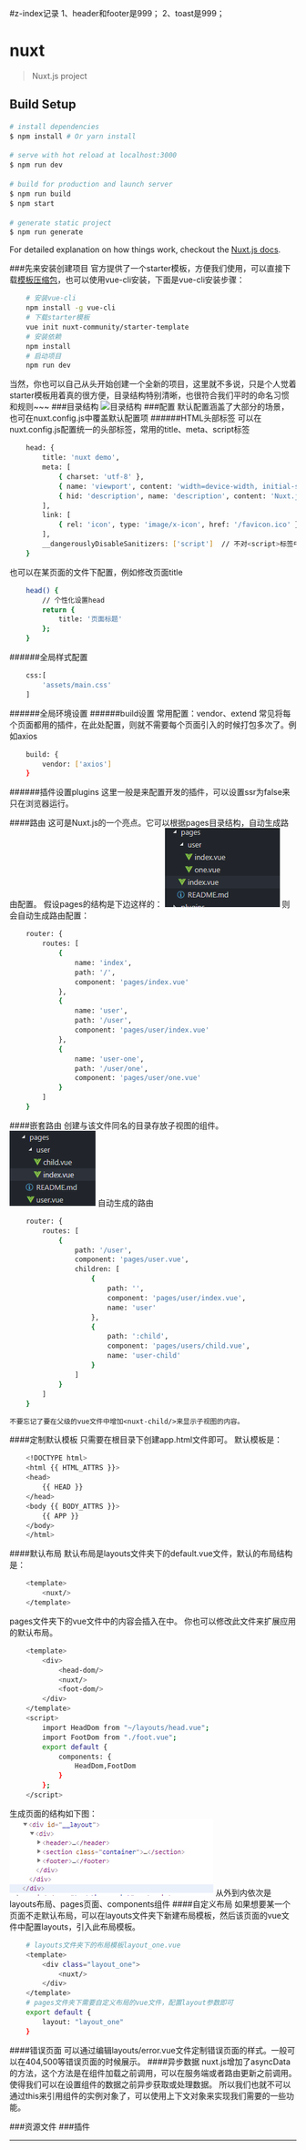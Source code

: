 #z-index记录
1、header和footer是999；
2、toast是999；



# nuxt

> Nuxt.js project

## Build Setup

``` bash
# install dependencies
$ npm install # Or yarn install

# serve with hot reload at localhost:3000
$ npm run dev

# build for production and launch server
$ npm run build
$ npm start

# generate static project
$ npm run generate
```

For detailed explanation on how things work, checkout the [Nuxt.js docs](https://github.com/nuxt/nuxt.js).




###先来安装创建项目
官方提供了一个starter模板，方便我们使用，可以直接下载[模板压缩包](https://github.com/nuxt-community/starter-template/archive/master.zip)，也可以使用vue-cli安装，下面是vue-cli安装步骤：
```bash
    # 安装vue-cli
    npm install -g vue-cli 
    # 下载starter模板
    vue init nuxt-community/starter-template
    # 安装依赖
    npm install
    # 启动项目
    npm run dev
``` 
当然，你也可以自己从头开始创建一个全新的项目，这里就不多说，只是个人觉着starter模板用着真的很方便，目录结构特别清晰，也很符合我们平时的命名习惯和规则~~~
###目录结构
![目录结构](D://private/nuxt/_doc_img/catalog.png)
###配置
默认配置涵盖了大部分的场景，也可在nuxt.config.js中覆盖默认配置项
######HTML头部标签
可以在nuxt.config.js配置统一的头部标签，常用的title、meta、script标签
```bash
    head: {
        title: 'nuxt demo',
        meta: [
            { charset: 'utf-8' },
            { name: 'viewport', content: 'width=device-width, initial-scale=1' },
            { hid: 'description', name: 'description', content: 'Nuxt.js project' }
        ],
        link: [
            { rel: 'icon', type: 'image/x-icon', href: '/favicon.ico' }
        ],
        __dangerouslyDisableSanitizers: ['script']  // 不对<script>标签中内容做转义处理
    }
```
也可以在某页面的文件下配置，例如修改页面title
```bash
    head() {
        // 个性化设置head
        return {
            title: '页面标题'
        };
    }
```
######全局样式配置
```bash
    css:[
		'assets/main.css'
	]
```
######全局环境设置
######build设置
常用配置：vendor、extend
常见将每个页面都用的插件，在此处配置，则就不需要每个页面引入的时候打包多次了。例如axios
```bash
    build: {
        vendor: ['axios']
    }
```
######插件设置plugins
这里一般是来配置开发的插件，可以设置ssr为false来只在浏览器运行。

####路由
这可是Nuxt.js的一个亮点。它可以根据pages目录结构，自动生成路由配置。
假设pages的结构是下边这样的：
![pages截图](/_doc_img/pages.png)
则会自动生成路由配置：
```bash
    router: {
        routes: [
            {
                name: 'index',
                path: '/',
                component: 'pages/index.vue'
            },
            {
                name: 'user',
                path: '/user',
                component: 'pages/user/index.vue'
            },
            {
                name: 'user-one',
                path: '/user/one',
                component: 'pages/user/one.vue'
            }
        ]
    }
```
####嵌套路由
创建与该文件同名的目录存放子视图的组件。
![嵌套pages](/_doc_img/pages_child.png)
自动生成的路由
```bash
    router: {
        routes: [
            {
                path: '/user',
                component: 'pages/user.vue',
                children: [
                    {
                        path: '',
                        component: 'pages/user/index.vue',
                        name: 'user'
                    },
                    {
                        path: ':child',
                        component: 'pages/users/child.vue',
                        name: 'user-child'
                    }
                ]
            }
        ]
    }
```
    不要忘记了要在父级的vue文件中增加<nuxt-child/>来显示子视图的内容。
####定制默认模板
只需要在根目录下创建app.html文件即可。
默认模板是：
```bash
    <!DOCTYPE html>
    <html {{ HTML_ATTRS }}>
    <head>
        {{ HEAD }}
    </head>
    <body {{ BODY_ATTRS }}>
        {{ APP }}
    </body>
    </html>
```
####默认布局
默认布局是layouts文件夹下的default.vue文件，默认的布局结构是：
```bash
    <template>
        <nuxt/>
    </template>
```
pages文件夹下的vue文件中的内容会插入在<nuxt/>中。
你也可以修改此文件来扩展应用的默认布局。
```bash
    <template>
        <div>
            <head-dom/>
            <nuxt/>
            <foot-dom/>
        </div>
    </template>
    <script>
        import HeadDom from "~/layouts/head.vue";
        import FootDom from "./foot.vue";
        export default {
            components: {
                HeadDom,FootDom
            }
        };
    </script>
```
生成页面的结构如下图：
![布局](/_doc_img/layout.png)
从外到内依次是layouts布局、pages页面、components组件
####自定义布局
如果想要某一个页面不走默认布局，可以在layouts文件夹下新建布局模板，然后该页面的vue文件中配置layouts，引入此布局模板。
```bash
    # layouts文件夹下的布局模板layout_one.vue
    <template>
        <div class="layout_one">
            <nuxt/>
        </div>
    </template>
    # pages文件夹下需要自定义布局的vue文件，配置layout参数即可
    export default {
        layout: "layout_one"
    }
```
####错误页面
可以通过编辑layouts/error.vue文件定制错误页面的样式。一般可以在404,500等错误页面的时候展示。
####异步数据
nuxt.js增加了asyncData的方法，这个方法是在组件加载之前调用，可以在服务端或者路由更新之前调用。使得我们可以在设置组件的数据之前异步获取或处理数据。
所以我们也就不可以通过this来引用组件的实例对象了，可以使用上下文对象来实现我们需要的一些功能。

###资源文件
###插件



---------------------------------------



